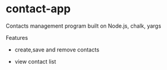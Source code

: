 # contact-app
Contacts management program built on Node.js, chalk, yargs


Features

- create,save and remove contacts

- view contact list
